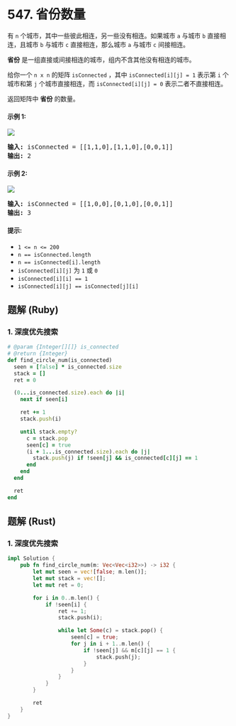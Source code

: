 # 547. 省份数量
有 `n` 个城市，其中一些彼此相连，另一些没有相连。如果城市 `a` 与城市 `b` 直接相连，且城市 `b` 与城市 `c` 直接相连，那么城市 `a` 与城市 `c` 间接相连。

**省份** 是一组直接或间接相连的城市，组内不含其他没有相连的城市。

给你一个 `n x n` 的矩阵 `isConnected` ，其中 `isConnected[i][j] = 1` 表示第 `i` 个城市和第 `j` 个城市直接相连，而 `isConnected[i][j] = 0` 表示二者不直接相连。

返回矩阵中 **省份** 的数量。

#### 示例 1:
![](https://assets.leetcode.com/uploads/2020/12/24/graph1.jpg)
<pre>
<strong>输入:</strong> isConnected = [[1,1,0],[1,1,0],[0,0,1]]
<strong>输出:</strong> 2
</pre>

#### 示例 2:
![](https://assets.leetcode.com/uploads/2020/12/24/graph2.jpg)
<pre>
<strong>输入:</strong> isConnected = [[1,0,0],[0,1,0],[0,0,1]]
<strong>输出:</strong> 3
</pre>

#### 提示:
* `1 <= n <= 200`
* `n == isConnected.length`
* `n == isConnected[i].length`
* `isConnected[i][j]` 为 `1` 或 `0`
* `isConnected[i][i] == 1`
* `isConnected[i][j] == isConnected[j][i]`

## 题解 (Ruby)

### 1. 深度优先搜索
```Ruby
# @param {Integer[][]} is_connected
# @return {Integer}
def find_circle_num(is_connected)
  seen = [false] * is_connected.size
  stack = []
  ret = 0

  (0...is_connected.size).each do |i|
    next if seen[i]

    ret += 1
    stack.push(i)

    until stack.empty?
      c = stack.pop
      seen[c] = true
      (i + 1...is_connected.size).each do |j|
        stack.push(j) if !seen[j] && is_connected[c][j] == 1
      end
    end
  end

  ret
end
```

## 题解 (Rust)

### 1. 深度优先搜索
```Rust
impl Solution {
    pub fn find_circle_num(m: Vec<Vec<i32>>) -> i32 {
        let mut seen = vec![false; m.len()];
        let mut stack = vec![];
        let mut ret = 0;

        for i in 0..m.len() {
            if !seen[i] {
                ret += 1;
                stack.push(i);

                while let Some(c) = stack.pop() {
                    seen[c] = true;
                    for j in i + 1..m.len() {
                        if !seen[j] && m[c][j] == 1 {
                            stack.push(j);
                        }
                    }
                }
            }
        }

        ret
    }
}
```
